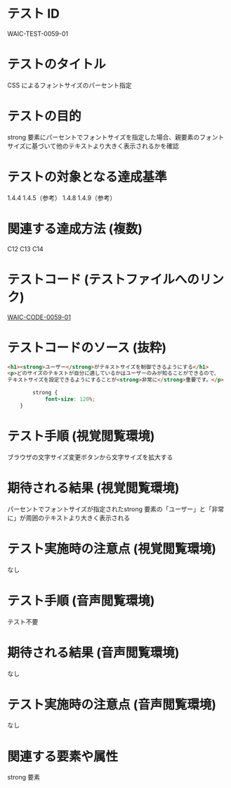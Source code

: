 # テスト ID

WAIC-TEST-0059-01

# テストのタイトル

CSS によるフォントサイズのパーセント指定

# テストの目的

strong 要素にパーセントでフォントサイズを指定した場合、親要素のフォントサイズに基づいて他のテキストより大きく表示されるかを確認

# テストの対象となる達成基準

1.4.4
1.4.5（参考）
1.4.8
1.4.9（参考）

# 関連する達成方法 (複数)

C12
C13
C14

# テストコード (テストファイルへのリンク)

[WAIC-CODE-0059-01](https://waic.github.io/as_test/WAIC-CODE/WAIC-CODE-0059-01.html)

# テストコードのソース (抜粋)

```HTML
<h1><strong>ユーザー</strong>がテキストサイズを制御できるようにする</h1>
<p>どのサイズのテキストが自分に適しているかはユーザーのみが知ることができるので、
テキストサイズを設定できるようにすることが<strong>非常に</strong>重要です。</p>
```

```CSS
        strong {
            font-size: 120%;
    }
```

# テスト手順 (視覚閲覧環境)

ブラウザの文字サイズ変更ボタンから文字サイズを拡大する

# 期待される結果 (視覚閲覧環境)

パーセントでフォントサイズが指定されたstrong 要素の「ユーザー」と「非常に」が周囲のテキストより大きく表示される

# テスト実施時の注意点 (視覚閲覧環境)

なし

# テスト手順 (音声閲覧環境)

テスト不要

# 期待される結果 (音声閲覧環境)

なし

# テスト実施時の注意点 (音声閲覧環境)

なし

# 関連する要素や属性

strong 要素
